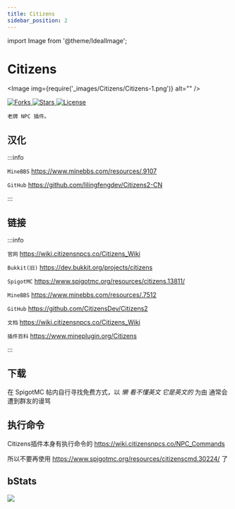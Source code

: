 ```yaml
---
title: Citizens
sidebar_position: 2
---
```


import Image from '@theme/IdealImage';

# Citizens

<Image img={require('_images/Citizens/Citizens-1.png')} alt="" />

<a href="https://github.com/CitizensDev/Citizens2">
  <img src="https://img.shields.io/github/forks/CitizensDev/Citizens2?style=flat" class="stylish-image" alt="Forks" />
</a>
<a href="https://github.com/CitizensDev/Citizens2">
  <img src="https://img.shields.io/github/stars/CitizensDev/Citizens2?style=flat" class="stylish-image" alt="Stars" />
</a>
<a href="https://github.com/CitizensDev/Citizens2/blob/master/LICENSE">
  <img src="https://img.shields.io/github/license/CitizensDev/Citizens2" class="stylish-image" alt="License" />
</a>

```text
老牌 NPC 插件。
```

## 汉化

:::info

`MineBBS` https://www.minebbs.com/resources/.9107

`GitHub` https://github.com/lilingfengdev/Citizens2-CN

:::

## 链接

:::info

`官网` https://wiki.citizensnpcs.co/Citizens_Wiki

`Bukkit(旧)` https://dev.bukkit.org/projects/citizens

`SpigotMC` https://www.spigotmc.org/resources/citizens.13811/

`MineBBS` https://www.minebbs.com/resources/.7512

`GitHub` https://github.com/CitizensDev/Citizens2

`文档` https://wiki.citizensnpcs.co/Citizens_Wiki

`插件百科` https://www.mineplugin.org/Citizens

:::

## 下载

在 SpigotMC 帖内自行寻找免费方式，以 *懒* *看不懂英文* *它是英文的* 为由 通常会遭到群友的谩骂

## 执行命令

Citizens插件本身有执行命令的 https://wiki.citizensnpcs.co/NPC_Commands

所以不要再使用 https://www.spigotmc.org/resources/citizenscmd.30224/ 了

## bStats

[![](https://bstats.org/signatures/bukkit/Citizens.svg)](https://bstats.org/plugin/bukkit/Citizens/2463)
